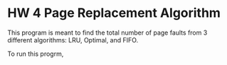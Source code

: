 # HW 4 Page Replacement Algorithm

This program is meant to find the total number of page faults from 3 different algorithms: LRU, Optimal, and FIFO. 

To run this progrm, 
